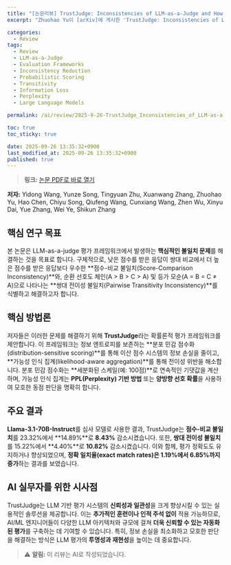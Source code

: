 ```yaml
---
title: "[논문리뷰] TrustJudge: Inconsistencies of LLM-as-a-Judge and How to Alleviate Them"
excerpt: "Zhuohao Yu이 [arXiv]에 게시한 'TrustJudge: Inconsistencies of LLM-as-a-Judge and How to Alleviate Them' 논문에 대한 자세한 리뷰입니다."

categories:
  - Review
tags:
  - Review
  - LLM-as-a-Judge
  - Evaluation Frameworks
  - Inconsistency Reduction
  - Probabilistic Scoring
  - Transitivity
  - Information Loss
  - Perplexity
  - Large Language Models

permalink: /ai/review/2025-9-26-TrustJudge_Inconsistencies_of_LLM-as-a-Judge_and_How_to_Alleviate_Them/

toc: true
toc_sticky: true

date: 2025-09-26 13:35:32+0900
last_modified_at: 2025-09-26 13:35:32+0900
published: true
---
```

> **링크:** [논문 PDF로 바로 열기](https://arxiv.org/abs/2509.21117)

**저자:** Yidong Wang, Yunze Song, Tingyuan Zhu, Xuanwang Zhang, Zhuohao Yu, Hao Chen, Chiyu Song, Qiufeng Wang, Cunxiang Wang, Zhen Wu, Xinyu Dai, Yue Zhang, Wei Ye, Shikun Zhang



## 핵심 연구 목표
본 논문은 LLM-as-a-judge 평가 프레임워크에서 발생하는 **핵심적인 불일치 문제**를 해결하는 것을 목표로 합니다. 구체적으로, 낮은 점수를 받은 응답이 쌍대 비교에서 더 높은 점수를 받은 응답보다 우수한 **점수-비교 불일치(Score-Comparison Inconsistency)**와, 순환 선호도 체인(A > B > C > A) 및 등가 모순(A = B = C ≠ A)으로 나타나는 **쌍대 전이성 불일치(Pairwise Transitivity Inconsistency)**를 식별하고 해결하고자 합니다.

## 핵심 방법론
저자들은 이러한 문제를 해결하기 위해 **TrustJudge**라는 확률론적 평가 프레임워크를 제안합니다. 이 프레임워크는 정보 엔트로피를 보존하는 **분포 민감 점수화(distribution-sensitive scoring)**를 통해 이산 점수 시스템의 정보 손실을 줄이고, **가능성 인식 집계(likelihood-aware aggregation)**를 통해 전이성 위반을 해소합니다. 분포 민감 점수화는 **세분화된 스케일(예: 100점)**로 연속적인 기댓값을 계산하며, 가능성 인식 집계는 **PPL(Perplexity) 기반 방법** 또는 **양방향 선호 확률**을 사용하여 모호한 동점 판단을 명확히 합니다.

## 주요 결과
**Llama-3.1-70B-Instruct**를 심사 모델로 사용한 결과, TrustJudge는 **점수-비교 불일치**를 23.32%에서 **14.89%**로 **8.43%** 감소시켰습니다. 또한, **쌍대 전이성 불일치**를 15.22%에서 **4.40%**로 **10.82%** 감소시켰습니다. 이와 함께, 평가 정확도도 유지하거나 향상되었으며, **정확 일치율(exact match rates)은 1.19%에서 6.85%까지 증가**하는 결과를 보였습니다.

## AI 실무자를 위한 시사점
TrustJudge는 LLM 기반 평가 시스템의 **신뢰성과 일관성**을 크게 향상시킬 수 있는 실용적인 솔루션을 제공합니다. 이는 **추가적인 훈련이나 인적 주석 없이** 적용 가능하므로, AI/ML 엔지니어들이 다양한 LLM 아키텍처와 규모에 걸쳐 **더욱 신뢰할 수 있는 자동화된 평가**를 구축하는 데 기여할 수 있습니다. 특히, 정보 손실을 최소화하고 모호한 판단을 해결하는 방식은 LLM 평가의 **투명성과 재현성**을 높이는 데 중요합니다.

> ⚠️ **알림:** 이 리뷰는 AI로 작성되었습니다.